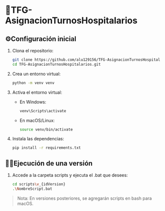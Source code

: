 # 🏥TFG-AsignacionTurnosHospitalarios

## ⚙️Configuración inicial

1. Clona el repositorio:
    ```sh
    git clone https://github.com/alu129156/TFG-AsignacionTurnosHospitalarios.git
    cd TFG-AsignacionTurnosHospitalarios.git
    ```

2. Crea un entorno virtual:
    ```sh
    python -m venv venv
    ```

3. Activa el entorno virtual:
    - En Windows:
        ```sh
        venv\Scripts\activate
        ```
    - En macOS/Linux:
        ```sh
        source venv/bin/activate
        ```

4. Instala las dependencias:
    ```sh
    pip install -r requirements.txt
    ```

## 💪🏼Ejecución de una versión

1. Accede a la carpeta scripts y ejecuta el .bat que desees:
    ```sh
    cd scripts\v_{idVersion}
    .\NombreScript.bat
    ```
> Nota: En versiones posteriores, se agregarán scripts en bash para macOS.